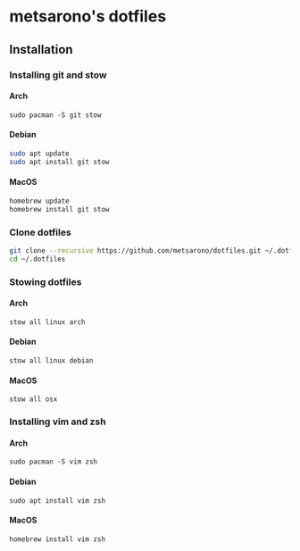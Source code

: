 # metsarono's dotfiles

## Installation

### Installing git and stow
#### Arch
```sudo pacman -S git stow```
#### Debian
```bash
sudo apt update
sudo apt install git stow
```
#### MacOS
```bash
homebrew update
homebrew install git stow
```

### Clone dotfiles
```bash
git clone --recursive https://github.com/metsarono/dotfiles.git ~/.dotfiles
cd ~/.dotfiles
```

### Stowing dotfiles
#### Arch
```stow all linux arch```
#### Debian
```stow all linux debian```
#### MacOS
```stow all osx```

### Installing vim and zsh
#### Arch
```sudo pacman -S vim zsh```
#### Debian
```sudo apt install vim zsh```
#### MacOS
```homebrew install vim zsh```
